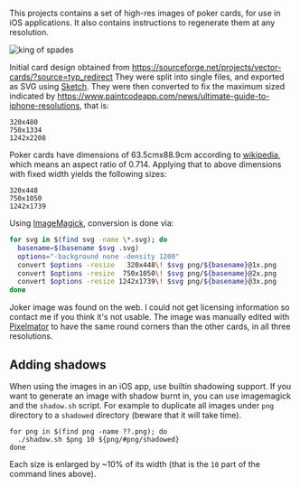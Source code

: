This projects contains a set of high-res images of poker cards, for use in iOS applications. It also contains instructions to regenerate them at any resolution.

![king of spades](https://raw.githubusercontent.com/Xadeck/xCards/master/demo.png)

Initial card design obtained from https://sourceforge.net/projects/vector-cards/?source=typ_redirect
They were split into single files, and exported as SVG using [Sketch](https://www.sketchapp.com/).
They were then converted to fix the maximum sized indicated by https://www.paintcodeapp.com/news/ultimate-guide-to-iphone-resolutions, that is:

```
320x480
750x1334
1242x2208
```

Poker cards have dimensions of 63.5cmx88.9cm according to [wikipedia](https://en.wikipedia.org/wiki/Standard_52-card_deck), which means an aspect ratio of 0.714. Applying that to above dimensions with fixed width yields the following sizes:
  
```
320x448
750x1050
1242x1739
```

Using [ImageMagick](http://www.imagemagick.org/), conversion is done via:

```bash
for svg in $(find svg -name \*.svg); do
  basename=$(basename $svg .svg)
  options="-background none -density 1200"
  convert $options -resize   320x448\! $svg png/${basename}@1x.png
  convert $options -resize  750x1050\! $svg png/${basename}@2x.png
  convert $options -resize 1242x1739\! $svg png/${basename}@3x.png
done
```

Joker image was found on the web. I could not get licensing information so contact me if you think it's not usable. The image was manually edited with [Pixelmator](www.pixelmator.com) to have the same round corners than the other cards, in all three resolutions.

## Adding shadows

When using the images in an iOS app, use builtin shadowing support. If you want to generate an image with shadow burnt in, you can use imagemagick and the `shadow.sh` script. For example to duplicate all images under `png` directory to a `shadowed` directory (beware that it will take time).

```
for png in $(find png -name ??.png); do
  ./shadow.sh $png 10 ${png/#png/shadowed}
done
```

Each size is enlarged by ~10% of its width (that is the `10` part of the command lines above).
